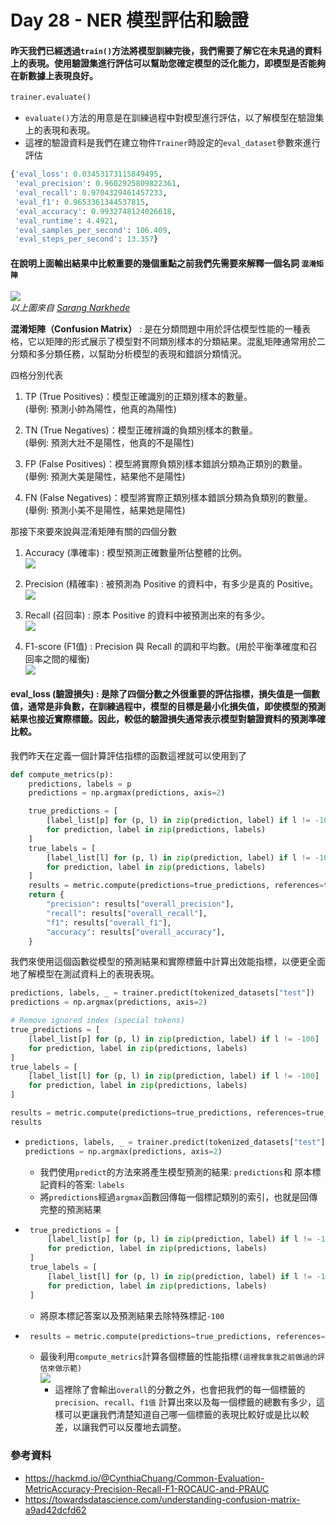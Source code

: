 # Day 28 - NER 模型評估和驗證

#### 昨天我們已經透過`train()`方法將模型訓練完後，我們需要了解它在未見過的資料上的表現。使用驗證集進行評估可以幫助您確定模型的泛化能力，即模型是否能夠在新數據上表現良好。

```python
trainer.evaluate()
```
- `evaluate()`方法的用意是在訓練過程中對模型進行評估，以了解模型在驗證集上的表現和表現。
- 這裡的驗證資料是我們在建立物件`Trainer`時設定的`eval_dataset`參數來進行評估

```python
{'eval_loss': 0.03453173115849495,
 'eval_precision': 0.9602925809822361,
 'eval_recall': 0.9704329461457233,
 'eval_f1': 0.9653361344537815,
 'eval_accuracy': 0.9932748124026618,
 'eval_runtime': 4.4921,
 'eval_samples_per_second': 106.409,
 'eval_steps_per_second': 13.357}
```
#### 在說明上面輸出結果中比較重要的幾個重點之前我們先需要來解釋一個名詞 `混淆矩陣`

![](https://miro.medium.com/v2/resize:fit:640/format:webp/1*Z54JgbS4DUwWSknhDCvNTQ.png)  
_以上圖來自 [Sarang Narkhede](https://medium.com/@narkhedesarang)_

**混淆矩陣（Confusion Matrix）** : 是在分類問題中用於評估模型性能的一種表格，它以矩陣的形式展示了模型對不同類別樣本的分類結果。混亂矩陣通常用於二分類和多分類任務，以幫助分析模型的表現和錯誤分類情況。

四格分別代表
1. TP (True Positives)：模型正確識別的正類別樣本的數量。  
    (舉例: 預測小帥為陽性，他真的為陽性)

2. TN (True Negatives)：模型正確辨識的負類別樣本的數量。  
   (舉例: 預測大壯不是陽性，他真的不是陽性)

3. FP (False Positives)：模型將實際負類別樣本錯誤分類為正類別的數量。  
   (舉例: 預測大美是陽性，結果他不是陽性)

4. FN (False Negatives)：模型將實際正類別樣本錯誤分類為負類別的數量。  
   (舉例: 預測小美不是陽性，結果她是陽性)

那接下來要來說與混淆矩陣有關的四個分數
1. Accuracy (準確率) : 模型預測正確數量所佔整體的比例。  
   ![](C:\Users\User\Pictures\output_1.png)

2. Precision (精確率) : 被預測為 Positive 的資料中，有多少是真的 Positive。  
   ![](C:\Users\User\Pictures\output_2.png)

3. Recall (召回率) : 原本 Positive 的資料中被預測出來的有多少。  
   ![](C:\Users\User\Pictures\output_3.png)

4. F1-score (F1值) : Precision 與 Recall 的調和平均數。(用於平衡準確度和召回率之間的權衡)  
   ![](C:\Users\User\Pictures\output_4.png)
    
#### **eval_loss (驗證損失)** : 是除了四個分數之外很重要的評估指標，損失值是一個數值，通常是非負數，在訓練過程中，模型的目標是最小化損失值，即使模型的預測結果也接近實際標籤。因此，較低的驗證損失通常表示模型對驗證資料的預測準確比較。

我們昨天在定義一個計算評估指標的函數這裡就可以使用到了
```python
def compute_metrics(p):
    predictions, labels = p
    predictions = np.argmax(predictions, axis=2)

    true_predictions = [
        [label_list[p] for (p, l) in zip(prediction, label) if l != -100]
        for prediction, label in zip(predictions, labels)
    ]
    true_labels = [
        [label_list[l] for (p, l) in zip(prediction, label) if l != -100]
        for prediction, label in zip(predictions, labels)
    ]
    results = metric.compute(predictions=true_predictions, references=true_labels)
    return {
        "precision": results["overall_precision"],
        "recall": results["overall_recall"],
        "f1": results["overall_f1"],
        "accuracy": results["overall_accuracy"],
    }
```
我們來使用這個函數從模型的預測結果和實際標籤中計算出效能指標，以便更全面地了解模型在測試資料上的表現表現。
```python
predictions, labels, _ = trainer.predict(tokenized_datasets["test"])
predictions = np.argmax(predictions, axis=2)

# Remove ignored index (special tokens)
true_predictions = [
    [label_list[p] for (p, l) in zip(prediction, label) if l != -100]
    for prediction, label in zip(predictions, labels)
]
true_labels = [
    [label_list[l] for (p, l) in zip(prediction, label) if l != -100]
    for prediction, label in zip(predictions, labels)
]

results = metric.compute(predictions=true_predictions, references=true_labels)
results
```
- ```python
  predictions, labels, _ = trainer.predict(tokenized_datasets["test"])
  predictions = np.argmax(predictions, axis=2)
  ```
  - 我們使用`predict`的方法來將產生模型預測的結果: `predictions`和 原本標記資料的答案: `labels`
  - 將`predictions`經過`argmax`函數回傳每一個標記類別的索引，也就是回傳完整的預測結果
- ```python
   true_predictions = [
       [label_list[p] for (p, l) in zip(prediction, label) if l != -100]
       for prediction, label in zip(predictions, labels)
   ]
   true_labels = [
       [label_list[l] for (p, l) in zip(prediction, label) if l != -100]
       for prediction, label in zip(predictions, labels)
   ]
  ```
  - 將原本標記答案以及預測結果去除特殊標記`-100`
- ```python
   results = metric.compute(predictions=true_predictions, references=true_labels)
   ```
  - 最後利用`compute_metrics`計算各個標籤的性能指標`(這裡我拿我之前做過的評估來做示範)`   
    ![](C:\Users\User\Pictures\output_5.png)
    - 這裡除了會輸出`overall`的分數之外，也會把我們的每一個標籤的 `precision`、`recall`、`f1值` 計算出來以及每一個標籤的總數有多少，這樣可以更讓我們清楚知道自己哪一個標籤的表現比較好或是比以較差，以讓我們可以反覆地去調整。

### 參考資料
- <https://hackmd.io/@CynthiaChuang/Common-Evaluation-MetricAccuracy-Precision-Recall-F1-ROCAUC-and-PRAUC>
- <https://towardsdatascience.com/understanding-confusion-matrix-a9ad42dcfd62>
